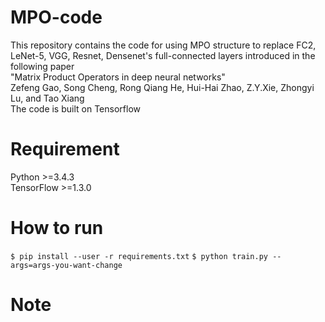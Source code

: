 # MPO-code
  This repository contains the code for using MPO structure to replace FC2, LeNet-5, VGG, Resnet, Densenet's full-connected layers introduced in the following paper <br>
  "Matrix Product Operators in deep neural networks" <br>
  Zefeng Gao, Song Cheng, Rong Qiang He, Hui-Hai Zhao, Z.Y.Xie, Zhongyi Lu, and Tao Xiang <br>
  The code is built on Tensorflow
# Requirement
  Python >=3.4.3 <br> TensorFlow >=1.3.0
# How to run
`$ pip install --user -r requirements.txt`
`$ python train.py --args=args-you-want-change `
# Note
  
  
 
